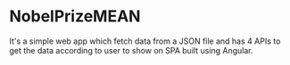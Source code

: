 # NobelPrizeMEAN
It's a simple web app which fetch data from a JSON file and has 4 APIs to get the data according to user to show on SPA built using Angular.
